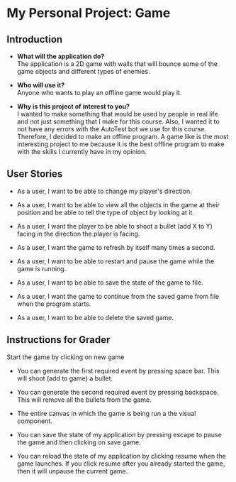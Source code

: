 # My Personal Project: Game

## Introduction

- **What will the application do?**  
The application is a 2D game with walls that will bounce 
some of the game objects and different types of enemies.

- **Who will use it?**  
Anyone who wants to play an offline game would play it.

- **Why is this project of interest to you?**  
I wanted to make something that would be used by people in 
real life and not just something that I make for this 
course. Also, I wanted it to not have any errors with the 
AutoTest bot we use for this course. Therefore, I decided 
to make an offline program. A game like is the most 
interesting project to me because it is the best offline
program to make with the skills I currently have in my 
opinion.

## User Stories

- As a user, I want to be able to change my player's
 direction.

- As a user, I want to be able to view all the objects 
in the game at their position and be able to tell the
type of object by looking at it.

- As a user, I want the player to be able to shoot a 
bullet (add X to Y) facing in the direction the player
is facing.

- As a user, I want the game to refresh by itself many
times a second.

- As a user, I want to be able to restart and pause the
 game while the game is running.

- As a user, I want to be able to save the state of the game
to file.

- As a user, I want the game to continue from the saved game
from file when the program starts.

- As a user, I want to be able to delete the saved game.

## Instructions for Grader

Start the game by clicking on new game

- You can generate the first required event by pressing space 
bar. This will shoot (add to game) a bullet.  

- You can generate the second required event by pressing
backspace. This will remove all the bullets from the game.  

- The entire canvas in which the game is being run a the
visual component.  

- You can save the state of my application by pressing escape
to pause the game and then clicking on save game.  

- You can reload the state of my application by clicking resume
when the game launches. If you click resume after you already
started the game, then it will unpause the current game.   